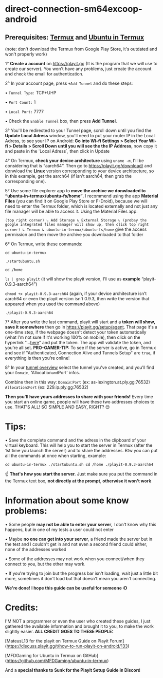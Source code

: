 # direct-connection-sm64excoop-android 

## Prerequisites: [Termux](https://f-droid.org/packages/com.termux/) and [Ubuntu in Termux](https://github.com/MFDGaming/ubuntu-in-termux)
(note: don't download the Termux from Google Play Store, it's outdated and won't properly work)

1° **Create a account** on <https://playit.gg> (It is the program that we will use to create our server). You won't have any problems, just create the account and check the email for authentication.

2° In your account page, press `+Add Tunnel` and do these steps:

 • `Tunnel Type:` TCP+UHP

 • `Port Count:` 1

 • `Local Port:` 7777

 • Check the `Enable Tunnel` box, then press **Add Tunnel**.

3° You'll be redirected to your Tunnel page, scroll down until you find the **Update Local Adress** window, you'll need to put your router IP in the Local Adress, to see your IP on Android: **Go into Wi-fi Settings > Select Your Wi-fi > Details > Scroll Down until you will see the the IP Address**, now copy it and paste in the 'Local Adress`, then click in Update



4° On Termux, **check your device architecture** using `uname -m`, I'll be considering that is “aarch64”. Then go to <https://playit.gg/download/> and donwload the **Linux** version corresponding to your device architecture, so in this example,  get the aarch64 (if isn't aarch64, then grab the corresponding one).

5° Use some file explorer app to **move the archive we donwloaded to “ubuntu-in-termux/ubuntu-fs/home”**. I recommend using the app **Material Files** (you can find it on Google Play Store or F-Droid), because we will need to enter the Termux folder, which is located externally and not just any file manager will be able to access it. Using the Material Files app: 

`(top right corner)
↳ Add Storage
↳ External Storage
↳ (probay the google integrated files manager will show up, then click top right corner)
↳ Termux
↳ ubuntu-in-termux/ubuntu-fs/home` give the access permission and then move the archive you downloaded to that folder 

6° On Termux, write these commands:

`cd ubuntu-in-termux` 

`./startubuntu.sh`

`cd /home`

`ls | grep playit`  (it will show the playit version, I'll use as **example** “playit-0.9.3-aarch64”) 

`chmod +x playit-0.9.3-aarch64` (again, if your device architecture isn't aarch64 or even the playit version isn't 0.9.3, then write the version that appeared when you used the command above)

`./playit-0.9.3-aarch64`

7° After you write the last command, playit will start and a **token will show, save it somewhere** then go in <https://playit.gg/setup/agent>. That page it's a one-time step, if the webpage doesn't detect your token automatically (what I'm not sure if it's working 100% on mobile), then click on the hyperlink "...[here](https://playit.gg/claim?setup_start=0)" and put the token. The app will validate the token, and you're all set. 
**PRO-GAMER-TIP:** To see if the server is active, go in Termux and see if "Authenticated, Connection Alive and Tunnels Setup" are `true`, if everything is then you're online!

8° In your [tunnel overview](https://playit.gg/account/tunnels) select the tunnel you've created, and you'll find your `Domain`, 'Allocation` and `Port` infos.

Combine then in this way:
`Domain`:`Port` (ex: as-lexington.at.ply.gg:76532)
`Allocation`:`Port` (ex: 229.ip.ply.gg:76532)

**Then you'll have yours addresses to share with your friends!**
Every time you start an online game, people will have these two addresses choices to use. THAT'S ALL! SO SIMPLE AND EASY, RIGHT? 😊

# **Tips:**

• Save the complete command and the adress in the clipboard of your virtual keyboard. This will help you to start the server in Termux (after the 1st time you launch the server) and to share the addresses. Btw you can put all the commands at once when starting, example:

`cd ubuntu-in-termux
./startubuntu.sh
cd /home
./playit-0.9.3-aarch64`

☝️ **That's how you start the server.**
Just make sure you put the command in the Termux text box, **not directly at the prompt, otherwise it won't work**


# **Information about some know problems:**

• Some people **may not be able to enter your server**, I don't know why this happens, but in one of my tests a user could not enter

• Maybe **no one can get into your server**, a friend made the server but in the test and I couldn't get in and not even a second friend could either, none of the addresses worked

• Some of the addresses may not work when you connect/when they connect to you, but the other may work.

• If you're trying to join but the progress bar isn't loading, wait just a little bit more, sometimes it don't load but that doesn't mean you aren't connecting.


**We're done! I hope this guide can be useful for someone :D**

# **Credits:**

I'M NOT a programmer or even the user who created these guides, I just gathered the available information and brought it to you, to make the work slightly easier. **ALL CREDIT GOES TO THESE PEOPLE:**

[MateusL13 for the playit on Termux Guide on Playit Forum] (https://discuss.playit.gg/t/how-to-run-playit-on-android/133)

[MFDGaming for Ubuntu in Termux on GitHub] (https://github.com/MFDGaming/ubuntu-in-termux)

And a **special thanks to Sunk for the Playit Setup Guide in Discord** 